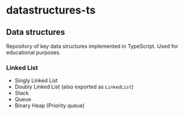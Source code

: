 # datastructures-ts

## Data structures

Repository of key data structures implemented in TypeScript. Used for educational purposes.

### Linked List

- Singly Linked List
- Doubly Linked List (also exported as `LinkedList`)
- Stack
- Queue
- Binary Heap (Priority queue)
